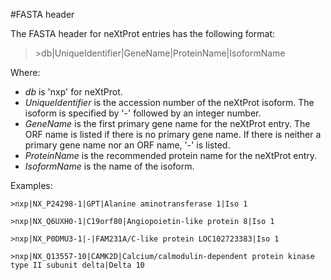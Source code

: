 #FASTA header

The FASTA header for neXtProt entries has the following format:

> \>db|UniqueIdentifier|GeneName|ProteinName|IsoformName

Where:

* _db_ is 'nxp' for neXtProt.
* _UniqueIdentifier_ is the accession number of the neXtProt isoform. The isoform is specified by '-' followed by an integer number.
* _GeneName_ is the first primary gene name for the neXtProt entry. The ORF name is listed if there is no primary gene name. If there is neither a primary gene name nor an ORF name, '-' is listed.
* _ProteinName_ is the recommended protein name for the neXtProt entry.
* _IsoformName_  is the name of the isoform. 

Examples:

```
>nxp|NX_P24298-1|GPT|Alanine aminotransferase 1|Iso 1

>nxp|NX_Q6UXH0-1|C19orf80|Angiopoietin-like protein 8|Iso 1

>nxp|NX_P0DMU3-1|-|FAM231A/C-like protein LOC102723383|Iso 1

>nxp|NX_Q13557-10|CAMK2D|Calcium/calmodulin-dependent protein kinase type II subunit delta|Delta 10
```
